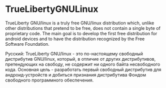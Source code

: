 # TrueLibertyGNULinux
TrueLiberty GNU/linux is a truly free GNU/linux distribution which, unlike other distributions that pretend to be free, does not contain a single byte of proprietary code. The main goal is to develop the first free distribution for android devices and to have the distribution recognized by the Free Software Foundation.

Русский: TrueLiberty GNU/linux - это по-настоящему свободный дистрибутив GNU/linux, который, в отличие от других дистрибутивов, претендующих на свободу, не содержит ни одного байта несвободного кода. Основная цель - разработать первый свободный дистрибутив для андроид-устройств и добиться признания дистрибутива Фондом свободного программного обеспечения.
